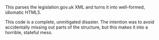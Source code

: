 This parses the legislation.gov.uk XML and turns it into well-formed, idiomatic HTML5.

This code is a complete, unmitigated disaster. The intention was to avoid accidentally missing out parts of the structure, but this makes it into a horrible, stateful mess.
